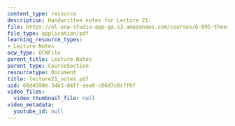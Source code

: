 ```yaml
---
content_type: resource
description: Handwritten notes for Lecture 21.
file: https://ol-ocw-studio-app-qa.s3.amazonaws.com/courses/6-895-theory-of-parallel-systems-sma-5509-fall-2003/60d4590e34b3d4ffaee0c86d7c8cff6f_lecture21_notes.pdf
file_type: application/pdf
learning_resource_types:
- Lecture Notes
ocw_type: OCWFile
parent_title: Lecture Notes
parent_type: CourseSection
resourcetype: Document
title: lecture21_notes.pdf
uid: 60d4590e-34b3-d4ff-aee0-c86d7c8cff6f
video_files:
  video_thumbnail_file: null
video_metadata:
  youtube_id: null
---
```

